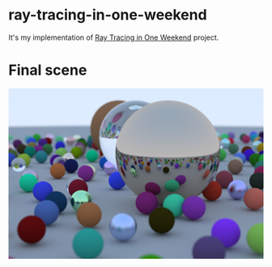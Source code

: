# ray-tracing-in-one-weekend
It's my implementation of [Ray Tracing in One Weekend](https://raytracing.github.io/books/RayTracingInOneWeekend.html) project.

# Final scene
![Final render scene](https://github.com/mahdavifar2002/ray-tracing-in-one-weekend/blob/main/image.png)
